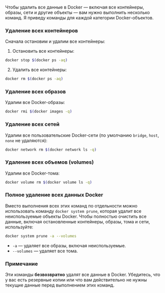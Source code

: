 Чтобы удалить все данные в Docker — включая все контейнеры, образы, сети и другие объекты — вам нужно выполнить несколько команд. Я приведу команды для каждой категории Docker-объектов.

### Удаление всех контейнеров

Сначала остановим и удалим все контейнеры:

1. Остановить все контейнеры:

```sh
docker stop $(docker ps -aq)
```

2. Удалить все контейнеры:

```sh
docker rm $(docker ps -aq)
```

### Удаление всех образов

Удалим все Docker-образы:

```sh
docker rmi $(docker images -q)
```

### Удаление всех сетей

Удалим все пользовательские Docker-сети (по умолчанию `bridge`, `host`, `none` не удаляются):

```sh
docker network rm $(docker network ls -q)
```

### Удаление всех объемов (volumes)

Удалим все Docker-тома:

```sh
docker volume rm $(docker volume ls -q)
```

### Полное удаление всех данных Docker

Вместо выполнения всех этих команд по отдельности можно использовать команду `docker system prune`, которая удалит все неиспользуемые объекты Docker. Чтобы полностью очистить все данные, включая остановленные контейнеры, образы, тома и сети, используйте:

```sh
docker system prune -a --volumes
```

- `-a` — удаляет все образы, включая неиспользуемые.
- `--volumes` — удаляет все тома.

### Примечание

Эти команды **безвозвратно** удалят все данные в Docker. Убедитесь, что у вас есть резервные копии или что вам действительно не нужны текущие данные перед выполнением этих команд.
